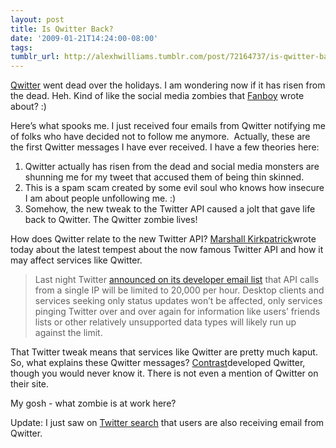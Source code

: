 ```yaml
---
layout: post
title: Is Qwitter Back?
date: '2009-01-21T14:24:00-08:00'
tags: 
tumblr_url: http://alexhwilliams.tumblr.com/post/72164737/is-qwitter-back
---
```

<p><a href="http://useqwitter.com/">Qwitter</a> went dead over the holidays. I am wondering now if it has risen from the dead. Heh. Kind of like the social media zombies that <a href="http://www.fanboy.com/2009/01/social-media-experts-rant.html">Fanboy</a> wrote about? :)</p>
<p>Here&#8217;s what spooks me. I just received four emails from Qwitter notifying me of folks who have decided not to follow me anymore.  Actually, these are the first Qwitter messages I have ever received. I have a few theories here:</p>
<ol><li>Qwitter actually has risen from the dead and social media monsters are shunning me for my tweet that accused them of being thin skinned. </li>
<li>This is a spam scam created by some evil soul who knows how insecure I am about people unfollowing me. :)</li>
<li>Somehow, the new tweak to the Twitter API caused a jolt that gave life back to Qwitter. The Qwitter zombie lives!</li>
</ol><p>How does Qwitter relate to the new Twitter API? <a href="http://www.readwriteweb.com/archives/is_twitter_strangling_its_api.php">Marshall Kirkpatrick</a>wrote today about the latest tempest about the now famous Twitter API and how it may affect services like Qwitter.</p>
<blockquote>
<p>Last night Twitter <a href="http://groups.google.com/group/twitter-development-talk/browse_thread/thread/bf65a7160a8a44c9/4ef285643a4079bf#4ef285643a4079bf">announced on its developer email list</a> that API calls from a single IP will be limited to 20,000 per hour. Desktop clients and services seeking only status updates won&#8217;t be affected, only services pinging Twitter over and over again for information like users&#8217; friends lists or other relatively unsupported data types will likely run up against the limit.</p>
</blockquote>
<p>That Twitter tweak means that services like Qwitter are pretty much kaput. So, what explains these Qwitter messages? <a href="http://www.contrast.ie/">Contrast</a>developed Qwitter, though you would never know it. There is not even a mention of Qwitter on their site.</p>
<p>My gosh - what zombie is at work here?</p>
<p>Update: I just saw on <a href="http://search.twitter.com/search?q=qwitter">Twitter search</a> that users are also receiving email from Qwitter.</p>

